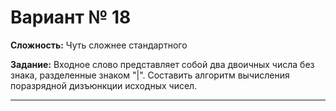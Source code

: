 # Вариант № 18
**Сложность:** Чуть сложнее cтандартного

**Задание:**  Входное слово представляет собой два двоичных числа без знака, разделенные знаком "|". Составить алгоритм вычисления поразрядной дизъюнкции исходных чисел.

---
